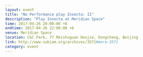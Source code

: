 ```yaml
---
layout: event
title: "No Performance play Insecta: II"
description: "Play Insecta at Meridian Space"
time: 2017-04-26 20:00:00 +8
endtime: 2017-04-26 22:00:00 +8
venue: Meridian Space
location: C&C Park, 77 Meishuguan Houjie, Dongcheng, Beijing
link: http://www.subjam.org/archives/3571#more-3571
category: event
---
```

